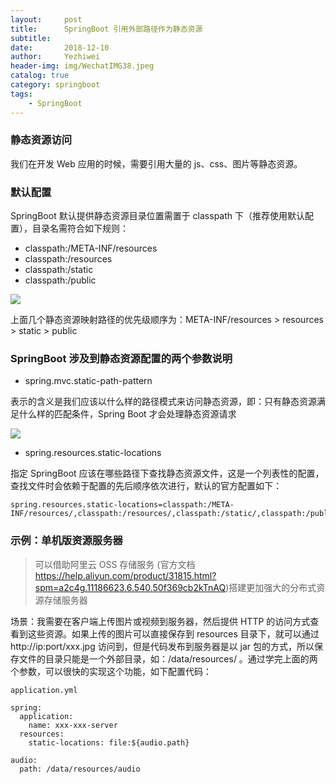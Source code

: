 ```yaml
---
layout:     post
title:      SpringBoot 引用外部路径作为静态资源
subtitle:   
date:       2018-12-10
author:     Yezhiwei
header-img: img/WechatIMG38.jpeg
catalog: true
category: springboot
tags:
    - SpringBoot
---
```



### 静态资源访问

我们在开发 Web 应用的时候，需要引用大量的 js、css、图片等静态资源。

### 默认配置

SpringBoot 默认提供静态资源目录位置需置于 classpath 下（推荐使用默认配置），目录名需符合如下规则：

* classpath:/META-INF/resources
* classpath:/resources
* classpath:/static
* classpath:/public

![](https://ws2.sinaimg.cn/large/006tNbRwly1fy0teik9jaj30ke0cydhg.jpg)

上面几个静态资源映射路径的优先级顺序为：META-INF/resources > resources > static > public

### SpringBoot 涉及到静态资源配置的两个参数说明

* spring.mvc.static-path-pattern

表示的含义是我们应该以什么样的路径模式来访问静态资源，即：只有静态资源满足什么样的匹配条件，Spring Boot 才会处理静态资源请求

![](https://ws3.sinaimg.cn/large/006tNbRwly1fy0tqa03p2j31xs0lajtt.jpg)

* spring.resources.static-locations

指定 SpringBoot 应该在哪些路径下查找静态资源文件，这是一个列表性的配置，查找文件时会依赖于配置的先后顺序依次进行，默认的官方配置如下：

```
spring.resources.static-locations=classpath:/META-INF/resources/,classpath:/resources/,classpath:/static/,classpath:/public/
```

### 示例：单机版资源服务器

> 可以借助阿里云 OSS 存储服务 (官方文档 https://help.aliyun.com/product/31815.html?spm=a2c4g.11186623.6.540.50f369cb2kTnAQ)搭建更加强大的分布式资源存储服务器
 
场景：我需要在客户端上传图片或视频到服务器，然后提供 HTTP 的访问方式查看到这些资源。如果上传的图片可以直接保存到 resources 目录下，就可以通过 http://ip:port/xxx.jpg 访问到，但是代码发布到服务器是以 jar 包的方式，所以保存文件的目录只能是一个外部目录，如：/data/resources/ 。通过学完上面的两个参数，可以很快的实现这个功能，如下配置代码：

```
application.yml

spring:
  application:
    name: xxx-xxx-server
  resources:
    static-locations: file:${audio.path}

audio:
  path: /data/resources/audio
```